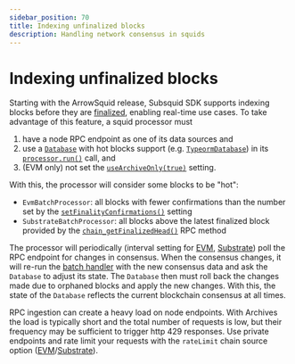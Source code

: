```yaml
---
sidebar_position: 70
title: Indexing unfinalized blocks
description: Handling network consensus in squids
---
```


# Indexing unfinalized blocks

Starting with the ArrowSquid release, Subsquid SDK supports indexing blocks before they are [finalized](https://info.etherscan.com/epoch-in-ethereum/), enabling real-time use cases. To take advantage of this feature, a squid processor must

1. have a node RPC endpoint as one of its data sources and
2. use a [`Database`](/sdk/resources/persisting-data/overview) with hot blocks support (e.g. [`TypeormDatabase`](/sdk/resources/persisting-data/typeorm)) in its [`processor.run()`](/sdk/overview/#processorrun) call, and
3. (EVM only) not set the [`useArchiveOnly(true)`](/sdk/reference/processors/evm-batch/general/#use-archive-only) setting.

With this, the processor will consider some blocks to be "hot":

 - `EvmBatchProcessor`: all blocks with fewer confirmations than the number set by the [`setFinalityConfirmations()`](/sdk/reference/processors/evm-batch/general/#set-finality-confirmation) setting
 - `SubstrateBatchProcessor`: all blocks above the latest finalized block provided by the [`chain_getFinalizedHead()`](https://polkadot.js.org/docs/substrate/rpc/#getfinalizedhead-blockhash) RPC method

The processor will periodically (interval setting for [EVM](/sdk/reference/processors/evm-batch/general/#set-chain-poll-interval), [Substrate](/sdk/reference/processors/substrate-batch/general/#set-chain-poll-interval)) poll the RPC endpoint for changes in consensus. When the consensus changes, it will re-run the [batch handler](/sdk/overview/#processorrun) with the new consensus data and ask the `Database` to adjust its state. The `Database` then must roll back the changes made due to orphaned blocks and apply the new changes. With this, the state of the `Database` reflects the current blockchain consensus at all times.

RPC ingestion can create a heavy load on node endpoints. With Archives the load is typically short and the total number of requests is low, but their frequency may be sufficient to trigger http 429 responses. Use private endpoints and rate limit your requests with the `rateLimit` chain source option ([EVM](/sdk/reference/processors/evm-batch/general/#set-data-source)/[Substrate](/sdk/reference/processors/substrate-batch/general/#set-data-source)).

